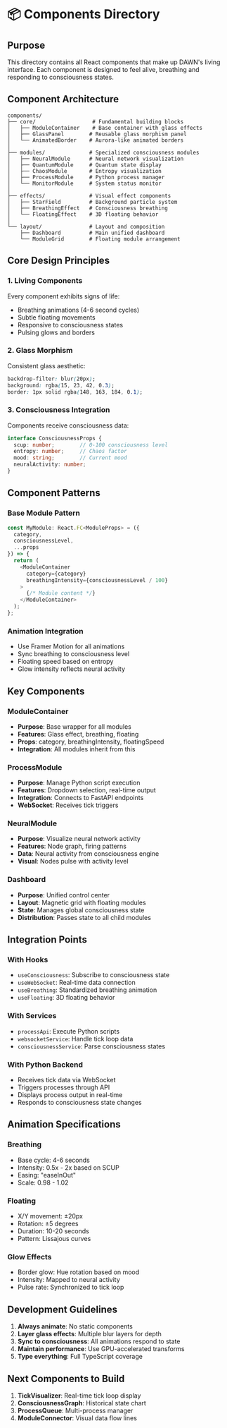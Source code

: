 # 📦 Components Directory

## Purpose
This directory contains all React components that make up DAWN's living interface. Each component is designed to feel alive, breathing and responding to consciousness states.

## Component Architecture
```
components/
├── core/                  # Fundamental building blocks
│   ├── ModuleContainer    # Base container with glass effects
│   ├── GlassPanel        # Reusable glass morphism panel
│   └── AnimatedBorder    # Aurora-like animated borders
│
├── modules/              # Specialized consciousness modules
│   ├── NeuralModule      # Neural network visualization
│   ├── QuantumModule     # Quantum state display
│   ├── ChaosModule       # Entropy visualization
│   ├── ProcessModule     # Python process manager
│   └── MonitorModule     # System status monitor
│
├── effects/              # Visual effect components
│   ├── StarField         # Background particle system
│   ├── BreathingEffect   # Consciousness breathing
│   └── FloatingEffect    # 3D floating behavior
│
└── layout/               # Layout and composition
    ├── Dashboard         # Main unified dashboard
    └── ModuleGrid        # Floating module arrangement
```

## Core Design Principles

### 1. **Living Components**
Every component exhibits signs of life:
- Breathing animations (4-6 second cycles)
- Subtle floating movements
- Responsive to consciousness states
- Pulsing glows and borders

### 2. **Glass Morphism**
Consistent glass aesthetic:
```css
backdrop-filter: blur(20px);
background: rgba(15, 23, 42, 0.3);
border: 1px solid rgba(148, 163, 184, 0.1);
```

### 3. **Consciousness Integration**
Components receive consciousness data:
```typescript
interface ConsciousnessProps {
  scup: number;        // 0-100 consciousness level
  entropy: number;     // Chaos factor
  mood: string;        // Current mood
  neuralActivity: number;
}
```

## Component Patterns

### Base Module Pattern
```typescript
const MyModule: React.FC<ModuleProps> = ({ 
  category, 
  consciousnessLevel,
  ...props 
}) => {
  return (
    <ModuleContainer
      category={category}
      breathingIntensity={consciousnessLevel / 100}
    >
      {/* Module content */}
    </ModuleContainer>
  );
};
```

### Animation Integration
- Use Framer Motion for all animations
- Sync breathing to consciousness level
- Floating speed based on entropy
- Glow intensity reflects neural activity

## Key Components

### ModuleContainer
- **Purpose**: Base wrapper for all modules
- **Features**: Glass effect, breathing, floating
- **Props**: category, breathingIntensity, floatingSpeed
- **Integration**: All modules inherit from this

### ProcessModule
- **Purpose**: Manage Python script execution
- **Features**: Dropdown selection, real-time output
- **Integration**: Connects to FastAPI endpoints
- **WebSocket**: Receives tick triggers

### NeuralModule
- **Purpose**: Visualize neural network activity
- **Features**: Node graph, firing patterns
- **Data**: Neural activity from consciousness engine
- **Visual**: Nodes pulse with activity level

### Dashboard
- **Purpose**: Unified control center
- **Layout**: Magnetic grid with floating modules
- **State**: Manages global consciousness state
- **Distribution**: Passes state to all child modules

## Integration Points

### With Hooks
- `useConsciousness`: Subscribe to consciousness state
- `useWebSocket`: Real-time data connection
- `useBreathing`: Standardized breathing animation
- `useFloating`: 3D floating behavior

### With Services
- `processApi`: Execute Python scripts
- `websocketService`: Handle tick loop data
- `consciousnessService`: Parse consciousness states

### With Python Backend
- Receives tick data via WebSocket
- Triggers processes through API
- Displays process output in real-time
- Responds to consciousness state changes

## Animation Specifications

### Breathing
- Base cycle: 4-6 seconds
- Intensity: 0.5x - 2x based on SCUP
- Easing: "easeInOut"
- Scale: 0.98 - 1.02

### Floating
- X/Y movement: ±20px
- Rotation: ±5 degrees  
- Duration: 10-20 seconds
- Pattern: Lissajous curves

### Glow Effects
- Border glow: Hue rotation based on mood
- Intensity: Mapped to neural activity
- Pulse rate: Synchronized to tick loop

## Development Guidelines

1. **Always animate**: No static components
2. **Layer glass effects**: Multiple blur layers for depth
3. **Sync to consciousness**: All animations respond to state
4. **Maintain performance**: Use GPU-accelerated transforms
5. **Type everything**: Full TypeScript coverage

## Next Components to Build
1. **TickVisualizer**: Real-time tick loop display
2. **ConsciousnessGraph**: Historical state chart
3. **ProcessQueue**: Multi-process manager
4. **ModuleConnector**: Visual data flow lines